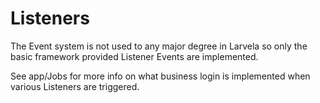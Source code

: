 # Listeners

The Event system is not used to any major degree in Larvela so only the basic framework provided Listener Events are implemented.

See app/Jobs for more info on what business login is implemented when various Listeners are triggered.
